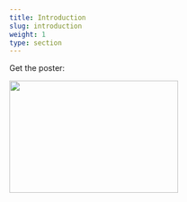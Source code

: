 ```yaml
---
title: Introduction
slug: introduction
weight: 1
type: section
---
```


<p>Get the poster:</p>

<a href="/poster.png" target="_blank"><img src="/poster.png" width="300" height="200"/></a>
